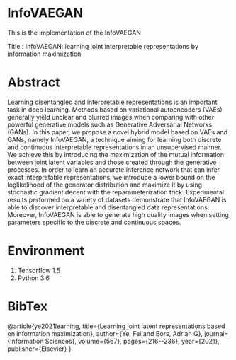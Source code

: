 # InfoVAEGAN
This is the implementation of the InfoVAEGAN

Title : InfoVAEGAN: learning joint interpretable representations by information maximization

# Abstract

Learning disentangled and interpretable representations is an important task in
deep learning. Methods based on variational autoencoders (VAEs) generally yield
unclear and blurred images when comparing with other powerful generative models
such as Generative Adversarial Networks (GANs). In this paper, we propose a
novel hybrid model based on VAEs and GANs, namely InfoVAEGAN, a technique
aiming for learning both discrete and continuous interpretable representations in
an unsupervised manner. We achieve this by introducing the maximization of the
mutual information between joint latent variables and those created through the
generative processes. In order to learn an accurate inference network that can
infer exact interpretable representations, we introduce a lower bound on the loglikelihood
of the generator distribution and maximize it by using stochastic gradient
decent with the reparameterization trick. Experimental results performed on a
variety of datasets demonstrate that InfoVAEGAN is able to discover interpretable
and disentangled data representations. Moreover, InfoVAEGAN is able to generate
high quality images when setting parameters specific to the discrete and continuous
spaces.

# Environment

1. Tensorflow 1.5
2. Python 3.6

# BibTex

@article{ye2021learning,
  title={Learning joint latent representations based on information maximization},
  author={Ye, Fei and Bors, Adrian G},
  journal={Information Sciences},
  volume={567},
  pages={216--236},
  year={2021},
  publisher={Elsevier}
}
